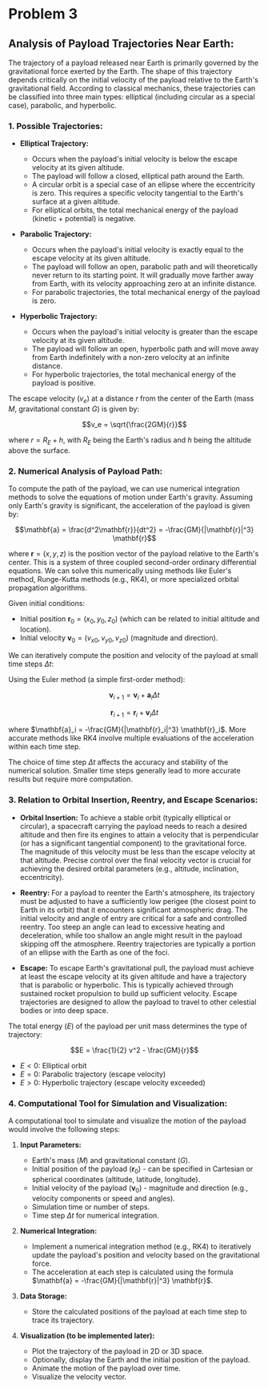 # Problem 3
## Analysis of Payload Trajectories Near Earth:

The trajectory of a payload released near Earth is primarily governed by the gravitational force exerted by the Earth. The shape of this trajectory depends critically on the initial velocity of the payload relative to the Earth's gravitational field. According to classical mechanics, these trajectories can be classified into three main types: elliptical (including circular as a special case), parabolic, and hyperbolic.

### 1. Possible Trajectories:

* **Elliptical Trajectory:**
    * Occurs when the payload's initial velocity is below the escape velocity at its given altitude.
    * The payload will follow a closed, elliptical path around the Earth.
    * A circular orbit is a special case of an ellipse where the eccentricity is zero. This requires a specific velocity tangential to the Earth's surface at a given altitude.
    * For elliptical orbits, the total mechanical energy of the payload (kinetic + potential) is negative.

* **Parabolic Trajectory:**
    * Occurs when the payload's initial velocity is exactly equal to the escape velocity at its given altitude.
    * The payload will follow an open, parabolic path and will theoretically never return to its starting point. It will gradually move farther away from Earth, with its velocity approaching zero at an infinite distance.
    * For parabolic trajectories, the total mechanical energy of the payload is zero.

* **Hyperbolic Trajectory:**
    * Occurs when the payload's initial velocity is greater than the escape velocity at its given altitude.
    * The payload will follow an open, hyperbolic path and will move away from Earth indefinitely with a non-zero velocity at an infinite distance.
    * For hyperbolic trajectories, the total mechanical energy of the payload is positive.

The escape velocity ($v_e$) at a distance $r$ from the center of the Earth (mass $M$, gravitational constant $G$) is given by:

$$v_e = \sqrt{\frac{2GM}{r}}$$

where $r = R_E + h$, with $R_E$ being the Earth's radius and $h$ being the altitude above the surface.

### 2. Numerical Analysis of Payload Path:

To compute the path of the payload, we can use numerical integration methods to solve the equations of motion under Earth's gravity. Assuming only Earth's gravity is significant, the acceleration of the payload is given by:

$$\mathbf{a} = \frac{d^2\mathbf{r}}{dt^2} = -\frac{GM}{|\mathbf{r}|^3} \mathbf{r}$$

where $\mathbf{r} = (x, y, z)$ is the position vector of the payload relative to the Earth's center. This is a system of three coupled second-order ordinary differential equations. We can solve this numerically using methods like Euler's method, Runge-Kutta methods (e.g., RK4), or more specialized orbital propagation algorithms.

Given initial conditions:
* Initial position $\mathbf{r}_0 = (x_0, y_0, z_0)$ (which can be related to initial altitude and location).
* Initial velocity $\mathbf{v}_0 = (v_{x0}, v_{y0}, v_{z0})$ (magnitude and direction).

We can iteratively compute the position and velocity of the payload at small time steps $\Delta t$:

Using the Euler method (a simple first-order method):

$$\mathbf{v}_{i+1} = \mathbf{v}_i + \mathbf{a}_i \Delta t$$

$$\mathbf{r}_{i+1} = \mathbf{r}_i + \mathbf{v}_i \Delta t$$

where $\mathbf{a}_i = -\frac{GM}{|\mathbf{r}_i|^3} \mathbf{r}_i$. More accurate methods like RK4 involve multiple evaluations of the acceleration within each time step.

The choice of time step $\Delta t$ affects the accuracy and stability of the numerical solution. Smaller time steps generally lead to more accurate results but require more computation.

### 3. Relation to Orbital Insertion, Reentry, and Escape Scenarios:

* **Orbital Insertion:** To achieve a stable orbit (typically elliptical or circular), a spacecraft carrying the payload needs to reach a desired altitude and then fire its engines to attain a velocity that is perpendicular (or has a significant tangential component) to the gravitational force. The magnitude of this velocity must be less than the escape velocity at that altitude. Precise control over the final velocity vector is crucial for achieving the desired orbital parameters (e.g., altitude, inclination, eccentricity).

* **Reentry:** For a payload to reenter the Earth's atmosphere, its trajectory must be adjusted to have a sufficiently low perigee (the closest point to Earth in its orbit) that it encounters significant atmospheric drag. The initial velocity and angle of entry are critical for a safe and controlled reentry. Too steep an angle can lead to excessive heating and deceleration, while too shallow an angle might result in the payload skipping off the atmosphere. Reentry trajectories are typically a portion of an ellipse with the Earth as one of the foci.

* **Escape:** To escape Earth's gravitational pull, the payload must achieve at least the escape velocity at its given altitude and have a trajectory that is parabolic or hyperbolic. This is typically achieved through sustained rocket propulsion to build up sufficient velocity. Escape trajectories are designed to allow the payload to travel to other celestial bodies or into deep space.

The total energy ($E$) of the payload per unit mass determines the type of trajectory:

$$E = \frac{1}{2} v^2 - \frac{GM}{r}$$

* $E < 0$: Elliptical orbit
* $E = 0$: Parabolic trajectory (escape velocity)
* $E > 0$: Hyperbolic trajectory (escape velocity exceeded)

### 4. Computational Tool for Simulation and Visualization:

A computational tool to simulate and visualize the motion of the payload would involve the following steps:

1.  **Input Parameters:**
    * Earth's mass ($M$) and gravitational constant ($G$).
    * Initial position of the payload ($\mathbf{r}_0$) - can be specified in Cartesian or spherical coordinates (altitude, latitude, longitude).
    * Initial velocity of the payload ($\mathbf{v}_0$) - magnitude and direction (e.g., velocity components or speed and angles).
    * Simulation time or number of steps.
    * Time step $\Delta t$ for numerical integration.

2.  **Numerical Integration:**
    * Implement a numerical integration method (e.g., RK4) to iteratively update the payload's position and velocity based on the gravitational force.
    * The acceleration at each step is calculated using the formula $\mathbf{a} = -\frac{GM}{|\mathbf{r}|^3} \mathbf{r}$.

3.  **Data Storage:**
    * Store the calculated positions of the payload at each time step to trace its trajectory.

4.  **Visualization (to be implemented later):**
    * Plot the trajectory of the payload in 2D or 3D space.
    * Optionally, display the Earth and the initial position of the payload.
    * Animate the motion of the payload over time.
    * Visualize the velocity vector.

